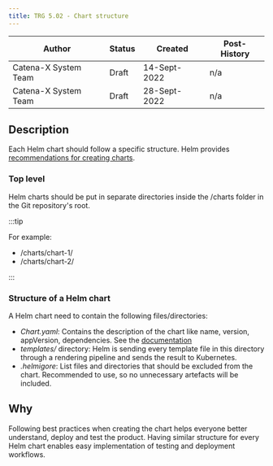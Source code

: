 ```yaml
---
title: TRG 5.02 - Chart structure
---
```


| Author               | Status | Created      | Post-History |
|----------------------|--------|--------------|--------------|
| Catena-X System Team | Draft  | 14-Sept-2022 | n/a          |
| Catena-X System Team | Draft  | 28-Sept-2022 | n/a          |

## Description

Each Helm chart should follow a specific structure. Helm provides [recommendations for creating charts](https://helm.sh/docs/chart_template_guide/getting_started/).

### Top level

Helm charts should be put in separate directories inside the /charts folder in the Git repository's root.  

:::tip

For example:

- /charts/chart-1/
- /charts/chart-2/

:::

### Structure of a Helm chart

A Helm chart need to contain the following files/directories:

- _Chart.yaml_: Contains the description of the chart like name, version, appVersion, dependencies. See the [documentation](https://helm.sh/docs/topics/charts/#the-chartyaml-file)
- _templates/_ directory: Helm is sending every template file in this directory through a rendering pipeline and sends the result to Kubernetes.
- _.helmigore_: List files and directories that should be excluded from the chart. Recommended to use, so no unnecessary artefacts will be included.

## Why

Following best practices when creating the chart helps everyone better understand, deploy and test the product. Having similar structure for every Helm chart enables easy implementation of testing and deployment workflows.

